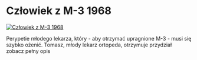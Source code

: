 Człowiek z M-3 1968 
=============
[![Człowiek z M-3 1968 ](http://vidos.pl/images/player.gif)](http://vidos.pl/czlowiek-z-m-3-1968)

 Perypetie młodego lekarza, który - aby otrzymać upragnione M-3 - musi się szybko ożenić. Tomasz, młody lekarz ortopeda, otrzymuje przydział zobacz pełny opis
